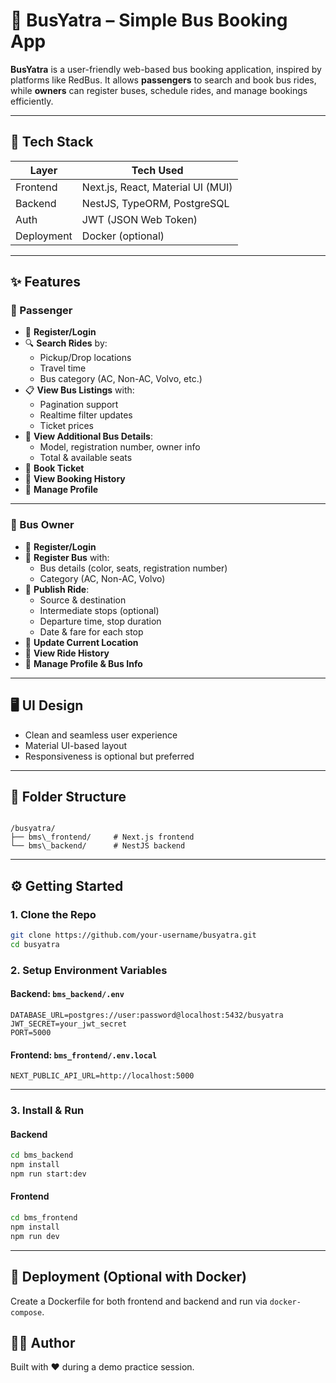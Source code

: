 
# 🚌 BusYatra – Simple Bus Booking App

**BusYatra** is a user-friendly web-based bus booking application, inspired by platforms like RedBus. It allows **passengers** to search and book bus rides, while **owners** can register buses, schedule rides, and manage bookings efficiently.

---

## 🚀 Tech Stack

| Layer       | Tech Used                          |
|-------------|------------------------------------|
| Frontend    | Next.js, React, Material UI (MUI)  |
| Backend     | NestJS, TypeORM, PostgreSQL        |
| Auth        | JWT (JSON Web Token)               |
| Deployment  | Docker (optional)                  |

---

## ✨ Features

### 👤 Passenger

- 🔐 **Register/Login**
- 🔍 **Search Rides** by:
  - Pickup/Drop locations
  - Travel time
  - Bus category (AC, Non-AC, Volvo, etc.)
- 📋 **View Bus Listings** with:
  - Pagination support
  - Realtime filter updates
  - Ticket prices
- 🔎 **View Additional Bus Details**:
  - Model, registration number, owner info
  - Total & available seats
- 🎫 **Book Ticket**
- 📜 **View Booking History**
- 👤 **Manage Profile**

---

### 🚌 Bus Owner

- 🔐 **Register/Login**
- 📝 **Register Bus** with:
  - Bus details (color, seats, registration number)
  - Category (AC, Non-AC, Volvo)
- 📢 **Publish Ride**:
  - Source & destination
  - Intermediate stops (optional)
  - Departure time, stop duration
  - Date & fare for each stop
- 📍 **Update Current Location**
- 📜 **View Ride History**
- 👤 **Manage Profile & Bus Info**

---

## 🖥️ UI Design

- Clean and seamless user experience
- Material UI-based layout
- Responsiveness is optional but preferred

---

## 📁 Folder Structure

```

/busyatra/
├── bms\_frontend/     # Next.js frontend
└── bms\_backend/      # NestJS backend

````

---

## ⚙️ Getting Started

### 1. Clone the Repo

```bash
git clone https://github.com/your-username/busyatra.git
cd busyatra
````

### 2. Setup Environment Variables

#### Backend: `bms_backend/.env`

```env
DATABASE_URL=postgres://user:password@localhost:5432/busyatra
JWT_SECRET=your_jwt_secret
PORT=5000
```

#### Frontend: `bms_frontend/.env.local`

```env
NEXT_PUBLIC_API_URL=http://localhost:5000
```

---

### 3. Install & Run

#### Backend

```bash
cd bms_backend
npm install
npm run start:dev
```

#### Frontend

```bash
cd bms_frontend
npm install
npm run dev
```

---

## 🐳 Deployment (Optional with Docker)

Create a Dockerfile for both frontend and backend and run via `docker-compose`.




## 🙋‍♂️ Author

Built with ❤️ during a demo practice session.

